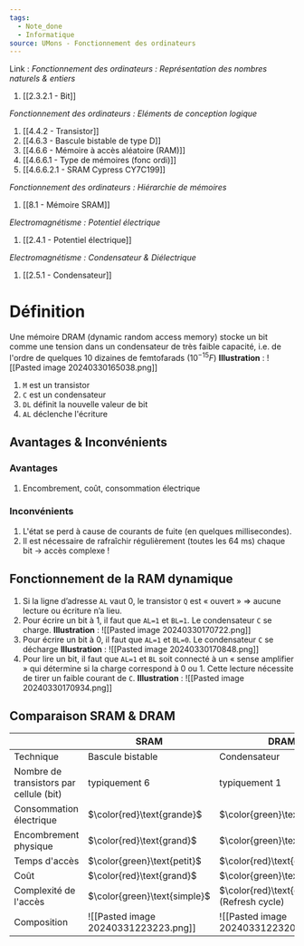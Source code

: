 ```yaml
---
tags:
  - Note_done
  - Informatique
source: UMons - Fonctionnement des ordinateurs
---
```


Link :
_Fonctionnement des ordinateurs : Représentation des nombres naturels & entiers_
1. [[2.3.2.1 - Bit]]

_Fonctionnement des ordinateurs : Eléments de conception logique_
1. [[4.4.2 - Transistor]]
2. [[4.6.3 - Bascule bistable de type D]]
3. [[4.6.6 - Mémoire à accès aléatoire (RAM)]]
4. [[4.6.6.1 - Type de mémoires (fonc ordi)]] 
5. [[4.6.6.2.1 - SRAM Cypress CY7C199]]

_Fonctionnement des ordinateurs : Hiérarchie de mémoires_
1. [[8.1 - Mémoire SRAM]]

_Electromagnétisme : Potentiel électrique_
1. [[2.4.1 - Potentiel électrique]]

_Electromagnétisme : Condensateur & Diélectrique_
1. [[2.5.1 - Condensateur]]
# Définition
Une mémoire DRAM (dynamic random access memory) stocke un bit comme une tension dans un condensateur de très faible capacité, i.e. de l'ordre de quelques 10 dizaines de femtofarads $(10^{-15} F)$ 
**Illustration** : ![[Pasted image 20240330165038.png]]
1. `M` est un transistor
2. `C` est un condensateur
3. `DL` définit la nouvelle valeur de bit 
4. `AL` déclenche l'écriture

## Avantages & Inconvénients
### Avantages 
1. Encombrement, coût, consommation électrique 

### Inconvénients 
1. L'état se perd à cause de courants de fuite (en quelques millisecondes). 
2. Il est nécessaire de rafraîchir régulièrement (toutes les 64 ms) chaque bit → accès complexe !

## Fonctionnement de la RAM dynamique
1. Si la ligne d’adresse `AL` vaut 0, le transistor `Q` est « ouvert » ⇒ aucune lecture ou écriture n’a lieu. 
2. Pour écrire un bit à 1, il faut que `AL=1` et `BL=1`. Le condensateur `C` se charge.
**Illustration** : ![[Pasted image 20240330170722.png]]
3. Pour écrire un bit à 0, il faut que `AL=1` et `BL=0`. Le condensateur `C` se décharge
**Illustration** : ![[Pasted image 20240330170848.png]]
4. Pour lire un bit, il faut que `AL=1` et `BL` soit connecté à un « sense amplifier » qui détermine si la charge correspond à 0 ou 1. Cette lecture nécessite de tirer un faible courant de `C`.
**Illustration** : ![[Pasted image 20240330170934.png]]
## Comparaison SRAM & DRAM
|                                         | SRAM                                 | DRAM                                         |
| --------------------------------------- | ------------------------------------ | -------------------------------------------- |
| Technique                               | Bascule bistable                     | Condensateur                                 |
| Nombre de transistors par cellule (bit) | typiquement 6                        | typiquement 1                                |
| Consommation électrique                 | $\color{red}\text{grande}$           | $\color{green}\text{petite}$                 |
| Encombrement physique                   | $\color{red}\text{grand}$            | $\color{green}\text{petit}$                  |
| Temps d'accès                           | $\color{green}\text{petit}$          | $\color{red}\text{grand}$                    |
| Coût                                    | $\color{red}\text{grand}$            | $\color{green}\text{petit}$                  |
| Complexité de l'accès                   | $\color{green}\text{simple}$         | $\color{red}\text{complexe}$ (Refresh cycle) |
| Composition                             | ![[Pasted image 20240331223223.png]] | ![[Pasted image 20240331223207.png]]         |
